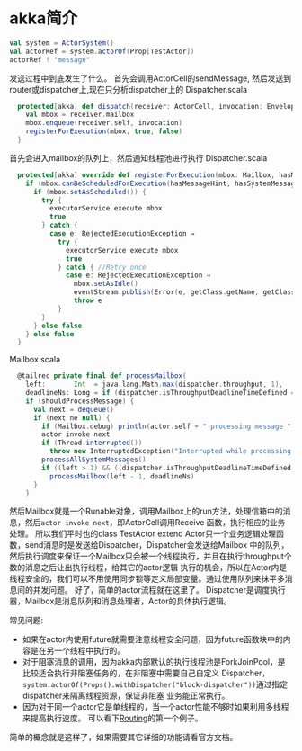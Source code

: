 # akka简介

```scala
val system = ActorSystem()
val actorRef = system.actorOf(Prop[TestActor])
actorRef ! "message"
```
发送过程中到底发生了什么。
首先会调用ActorCell的sendMessage, 然后发送到router或dispatcher上,现在只分析dispatcher上的
Dispatcher.scala
```scala
  protected[akka] def dispatch(receiver: ActorCell, invocation: Envelope): Unit = {
    val mbox = receiver.mailbox
    mbox.enqueue(receiver.self, invocation)
    registerForExecution(mbox, true, false)
  }
```
首先会进入mailbox的队列上，然后通知线程池进行执行
Dispatcher.scala
```scala
  protected[akka] override def registerForExecution(mbox: Mailbox, hasMessageHint: Boolean, hasSystemMessageHint: Boolean): Boolean = {
    if (mbox.canBeScheduledForExecution(hasMessageHint, hasSystemMessageHint)) { //This needs to be here to ensure thread safety and no races
      if (mbox.setAsScheduled()) {
        try {
          executorService execute mbox
          true
        } catch {
          case e: RejectedExecutionException ⇒
            try {
              executorService execute mbox
              true
            } catch { //Retry once
              case e: RejectedExecutionException ⇒
                mbox.setAsIdle()
                eventStream.publish(Error(e, getClass.getName, getClass, "registerForExecution was rejected twice!"))
                throw e
            }
        }
      } else false
    } else false
  }
```
Mailbox.scala
```scala
  @tailrec private final def processMailbox(
    left:       Int  = java.lang.Math.max(dispatcher.throughput, 1),
    deadlineNs: Long = if (dispatcher.isThroughputDeadlineTimeDefined == true) System.nanoTime + dispatcher.throughputDeadlineTime.toNanos else 0L): Unit =
    if (shouldProcessMessage) {
      val next = dequeue()
      if (next ne null) {
        if (Mailbox.debug) println(actor.self + " processing message " + next)
        actor invoke next
        if (Thread.interrupted())
          throw new InterruptedException("Interrupted while processing actor messages")
        processAllSystemMessages()
        if ((left > 1) && ((dispatcher.isThroughputDeadlineTimeDefined == false) || (System.nanoTime - deadlineNs) < 0))
          processMailbox(left - 1, deadlineNs)
      }
    }
```
然后Mailbox就是一个Runable对象，调用Mailbox上的run方法，处理信箱中的消息，然后`actor invoke next`，即ActorCell调用Receive
函数，执行相应的业务处理。
所以我们平时也的class TestActor extend Actor只一个业务逻辑处理函数，send消息时是发送给Dispatcher，Dispatcher会发送给Mailbox
中的队列，然后执行调度来保证一个Mailbox只会被一个线程执行，并且在执行throughput个数的消息之后让出执行线程，给其它的actor逻辑
执行的机会，所以在Actor内是线程安全的，我们可以不用使用同步锁等定义局部变量。通过使用队列来抹平多消息间的并发问题。
好了，简单的actor流程就在这里了。
Dispatcher是调度执行器，Mailbox是消息队列和消息处理者，Actor的具体执行逻辑。

常见问题:
- 如果在actor内使用future就需要注意线程安全问题，因为future函数块中的内容是在另一个线程中执行的。
- 对于阻塞消息的调用，因为akka内部默认的执行线程池是ForkJoinPool，是比较适合执行非阻塞任务的，在非阻塞中需要自己自定义
Dispatcher，`system.actorOf(Props().withDispatcher("block-dispatcher"))`通过指定dispatcher来隔离线程资源，保证非阻塞
业务能正常执行。
- 因为对于同一个actor它是单线程的，当一个actor性能不够时如果利用多线程来提高执行速度。
可以看下[Routing](http://doc.akka.io/docs/akka/2.4/scala/routing.html)的第一个例子。

简单的概念就是这样了，如果需要其它详细的功能请看官方文档。